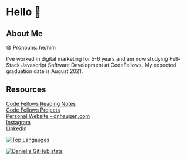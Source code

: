 # Hello 👋

## About Me 
😄 Pronouns: he/him

I've worked in digital marketing for 5-6 years and am now studying Full-Stack Javascript Software Development at CodeFellows. My expected graduation date is August 2021.

## Resources
[Code Fellows Reading Notes](https://daniel-haugen.github.io/notebook/reading-notes.html)<br/>
[Code Fellows Projects](/projects/README.md)<br/>
[Personal Website - dnhaugen.com](https://www.dnhaugen.com)<br/>
[Instagram](https://www.instagram.com/danyelhaugen)<br/>
[LinkedIn](https://www.linkedin.com/in/danielnhaugen)


[![Top Langauges](https://github-readme-stats.vercel.app/api/top-langs/?username=daniel-haugen&layout=compact&theme=nord&card_width=800)](https://github.com/daniel-haugen/github-readme-stats)

[![Daniel's GitHub stats](https://github-readme-stats.vercel.app/api?username=daniel-haugen&theme=nord&layout=compact&card_width=800)](https://github.com/daniel-haugen/github-readme-stats)


<!--
**daniel-haugen/daniel-haugen** is a ✨ _special_ ✨ repository because its `README.md` (this file) appears on your GitHub profile.

Here are some ideas to get you started:

- 🔭 I’m currently working on ...
- 🌱 I’m currently learning ...
- 👯 I’m looking to collaborate on ...
- 🤔 I’m looking for help with ...
- 💬 Ask me about ...
- 📫 How to reach me: ...
- 😄 Pronouns: ...
- ⚡ Fun fact: ...
-->

